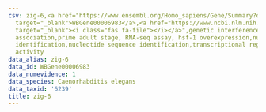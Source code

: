 ```yaml
---
csv: zig-6,<a href="https://www.ensembl.org/Homo_sapiens/Gene/Summary?db=core;g=WBGene00006983"
  target="_blank">WBGene00006983</a>,<a href="https://www.ncbi.nlm.nih.gov/pubmed/30894454"
  target="_blank"><i class="fas fa-file"></i></a>",genetic interference,functional
  association,prime adult stage, RNA-seq assay, hsf-1 overexpression,nucleotide sequence
  identification,nucleotide sequence identification,transcriptional regulation,up-regulates
  activity
data_alias: zig-6
data_id: WBGene00006983
data_numevidence: 1
data_species: Caenorhabditis elegans
data_taxid: '6239'
title: zig-6
---
```

